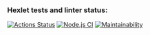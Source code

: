 ### Hexlet tests and linter status:
[![Actions Status](https://github.com/disheg/backend-project-lvl3/workflows/hexlet-check/badge.svg)](https://github.com/disheg/backend-project-lvl3/actions)
[![Node.js CI](https://github.com/disheg/backend-project-lvl3/actions/workflows/node.js.yml/badge.svg)](https://github.com/disheg/backend-project-lvl3/actions/workflows/node.js.yml)
[![Maintainability](https://api.codeclimate.com/v1/badges/97eb02bc76225fb38c5a/maintainability)](https://codeclimate.com/github/disheg/backend-project-lvl3/maintainability)
